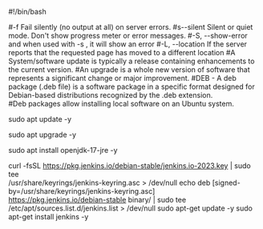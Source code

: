 #!/bin/bash

#-f Fail silently (no output at all) on server errors.
#s--silent Silent or quiet mode. Don't show progress meter or error messages.
#-S, --show-error and when used with -s , it will show an error
#-L, --location If the server reports that the requested page has moved to a different location
#A System/software update is typically a release containing enhancements to the current version. 
#An upgrade is a whole new version of software that represents a significant change or major improvement.
#DEB - A deb package (.deb file) is a software package in a specific format designed for Debian-based distributions recognized by the .deb extension. \
#Deb packages allow installing local software on an Ubuntu system.





sudo apt update -y

sudo apt upgrade -y 

sudo apt install openjdk-17-jre -y

curl -fsSL https://pkg.jenkins.io/debian-stable/jenkins.io-2023.key | sudo tee \
  /usr/share/keyrings/jenkins-keyring.asc > /dev/null
echo deb [signed-by=/usr/share/keyrings/jenkins-keyring.asc] \
  https://pkg.jenkins.io/debian-stable binary/ | sudo tee \
  /etc/apt/sources.list.d/jenkins.list > /dev/null
sudo apt-get update -y 
sudo apt-get install jenkins -y
